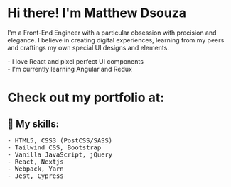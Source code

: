# Hi there! I'm Matthew Dsouza

I'm a Front-End Engineer with a particular obsession with precision and elegance. I believe in creating digital experiences, learning from my peers and craftings my own special UI designs and elements.

<p>
- I love React and pixel perfect UI components<br/>
- I'm currently learning Angular and Redux
</p>

# Check out my portfolio at: [](https://matthewdsouza.vercel.app)

## :rocket: My skills:

<pre>
- HTML5, CSS3 (PostCSS/SASS)
- Tailwind CSS, Bootstrap
- Vanilla JavaScript, jQuery
- React, Nextjs
- Webpack, Yarn
- Jest, Cypress
</pre>
